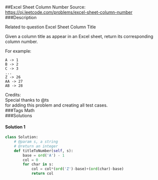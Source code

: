 ##Excel Sheet Column Number
Source: https://oj.leetcode.com/problems/excel-sheet-column-number  
###Description


Related to question
Excel Sheet Column Title  


Given a column title as appear in an Excel sheet, return its corresponding column number.  



For example:  


    A -> 1
    B -> 2
    C -> 3
    ...
    Z -> 26
    AA -> 27
    AB -> 28



Credits:  
Special thanks to
@ts  
 for adding this problem and creating all test cases.  
###Tags
Math  
###Solutions

#### Solution 1

```python
class Solution:
    # @param s, a string
    # @return an integer
    def titleToNumber(self, s):
        base = ord('A') - 1
        col = 0
        for char in s:
            col = col*(ord('Z')-base)+(ord(char)-base)
            return col
```
